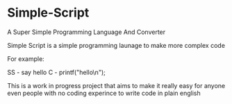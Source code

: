 # Simple-Script
A Super Simple Programming Language And Converter

Simple Script is a simple programming launage to make more complex code


For example:

SS - say hello
C - printf("hello\n");

This is a work in progress project that aims to make it really easy for anyone even people with no coding experince to write code in plain english
